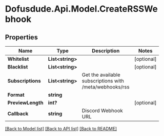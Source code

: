 # Dofusdude.Api.Model.CreateRSSWebhook

## Properties

Name | Type | Description | Notes
------------ | ------------- | ------------- | -------------
**Whitelist** | **List&lt;string&gt;** |  | [optional] 
**Blacklist** | **List&lt;string&gt;** |  | [optional] 
**Subscriptions** | **List&lt;string&gt;** | Get the available subscriptions with /meta/webhooks/rss | 
**Format** | **string** |  | 
**PreviewLength** | **int?** |  | [optional] 
**Callback** | **string** | Discord Webhook URL | 

[[Back to Model list]](../README.md#documentation-for-models) [[Back to API list]](../README.md#documentation-for-api-endpoints) [[Back to README]](../README.md)

